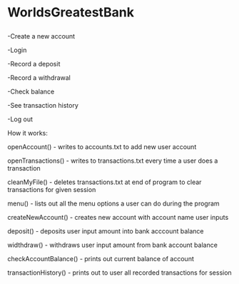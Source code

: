 # WorldsGreatestBank <p>
-Create a new account<p>
-Login<p>
-Record a deposit<p>
-Record a withdrawal<p>
-Check balance<p>
-See transaction history<p>
-Log out<p>
  
  
How it works:
<p>
openAccount() - writes to accounts.txt to add new user account<p>
openTransactions() - writes to transactions.txt every time a user does a transaction<p>
cleanMyFile() - deletes transactions.txt at end of program to clear transactions for given session<p>
<p>
menu() - lists out all the menu options a user can do during the program<p>
createNewAccount() - creates new account with account name user inputs<p>
deposit() - deposits user input amount into bank acccount balance<p>
widthdraw() - withdraws user input amount from bank account balance<p>
checkAccountBalance() - prints out current balance of account <p>
transactionHistory() - prints out to user all recorded transactions for session<p>



